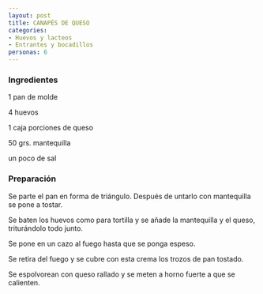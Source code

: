 ```yaml
---
layout: post
title: CANAPÉS DE QUESO
categories:
- Huevos y lacteos
- Entrantes y bocadillos
personas: 6 
---
```

<h3>Ingredientes</h3>
1 pan de molde

4 huevos

1 caja porciones de queso

50 grs. mantequilla

un poco de sal

<h3>Preparación</h3>
Se parte el pan en forma de triángulo. Después de untarlo con mantequilla se pone a tostar.

Se baten los huevos como para tortilla y se añade la mantequilla y el queso, triturándolo todo junto.

Se pone en un cazo al fuego hasta que se ponga espeso.

Se retira del fuego y se cubre con esta crema los trozos de pan tostado.

Se espolvorean con queso rallado y se meten a horno fuerte a que se calienten.

